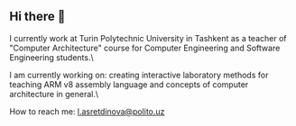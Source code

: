 ## Hi there 👋

I currently work at Turin Polytechnic University in Tashkent as a teacher of "Computer Architecture" course for Computer Engineering and Software Engineering students.\

I am currently working on: creating interactive laboratory methods for teaching ARM v8 assembly language and concepts of computer architecture in general.\

How to reach me: l.asretdinova@polito.uz

<!--
**Lobar-128/Lobar-128** is a ✨ _special_ ✨ repository because its `README.md` (this file) appears on your GitHub profile.

Here are some ideas to get you started:

- 🔭 I’m currently working on ...
- 🌱 I’m currently learning ...
- 👯 I’m looking to collaborate on ...
- 🤔 I’m looking for help with ...
- 💬 Ask me about ...
- 📫 How to reach me: ...
- 😄 Pronouns: ...
- ⚡ Fun fact: ...
-->
